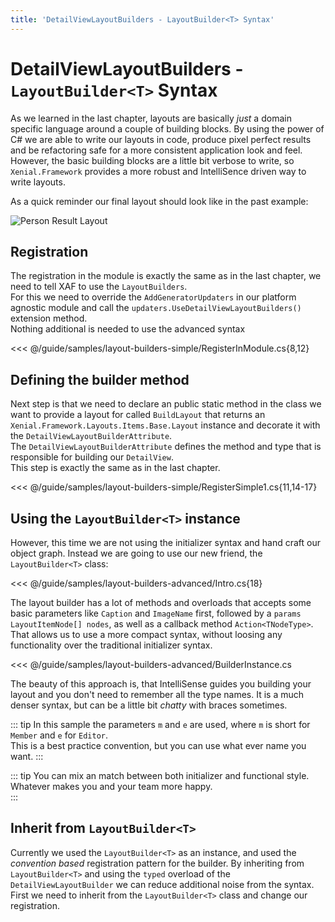 ```yaml
---
title: 'DetailViewLayoutBuilders - LayoutBuilder<T> Syntax'
---
```


# DetailViewLayoutBuilders - `LayoutBuilder<T>` Syntax

As we learned in the last chapter, layouts are basically *just* a domain specific language around a couple of building blocks. By using the power of C# we are able to write our layouts in code, produce pixel perfect results and be refactoring safe for a more consistent application look and feel.  
However, the basic building blocks are a little bit verbose to write, so `Xenial.Framework` provides a more robust and IntelliSence driven way to write layouts.

As a quick reminder our final layout should look like in the past example:

![Person Result Layout](/images/guide/layout-builders/person-result-layout-simple.png)

## Registration

The registration in the module is exactly the same as in the last chapter, we need to tell XAF to use the `LayoutBuilders`.  
For this we need to override the `AddGeneratorUpdaters` in our platform agnostic module and call the `updaters.UseDetailViewLayoutBuilders()` extension method.  
Nothing additional is needed to use the advanced syntax

<<< @/guide/samples/layout-builders-simple/RegisterInModule.cs{8,12}

## Defining the builder method

Next step is that we need to declare an public static method in the class we want to provide a layout for called `BuildLayout` that returns an `Xenial.Framework.Layouts.Items.Base.Layout` instance and decorate it with the `DetailViewLayoutBuilderAttribute`.  
The `DetailViewLayoutBuilderAttribute` defines the method and type that is responsible for building our `DetailView`.  
This step is exactly the same as in the last chapter.

<<< @/guide/samples/layout-builders-simple/RegisterSimple1.cs{11,14-17}

## Using the `LayoutBuilder<T>` instance

However, this time we are not using the initializer syntax and hand craft our object graph. Instead we are going to use our new friend, the `LayoutBuilder<T>` class:

<<< @/guide/samples/layout-builders-advanced/Intro.cs{18}

The layout builder has a lot of methods and overloads that accepts some basic parameters like `Caption` and `ImageName` first, followed by a `params LayoutItemNode[] nodes`, as well as a callback method `Action<TNodeType>`.  
That allows us to use a more compact syntax, without loosing any functionality over the traditional initializer syntax.

<<< @/guide/samples/layout-builders-advanced/BuilderInstance.cs

The beauty of this approach is, that IntelliSense guides you building your layout and you don't need to remember all the type names. It is a much denser syntax, but can be a little bit *chatty* with braces sometimes.

::: tip
In this sample the parameters `m` and `e` are used, where `m` is short for `Member` and `e` for `Editor`.  
This is a best practice convention, but you can use what ever name you want.
:::

::: tip
You can mix an match between both initializer and functional style. Whatever makes you and your team more happy.  
:::

## Inherit from `LayoutBuilder<T>` 

Currently we used the `LayoutBuilder<T>` as an instance, and used the *convention based* registration pattern for the builder. By inheriting from `LayoutBuilder<T>` and using the `typed` overload of the `DetailViewLayoutBuilder` we can reduce additional noise from the syntax.  
First we need to inherit from the `LayoutBuilder<T>` class and change our registration.

